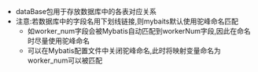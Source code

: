 - dataBase包用于存放数据库中的各表对应关系
- 注意:若数据库中的字段名用下划线链接,则mybaits默认使用驼峰命名匹配
  - 如worker_num字段会被Mybatis自动匹配到workerNum字段,因此在命名时尽量使用驼峰命名
  - 可以在Mybatis配置文件中关闭驼峰命名,此时将映射变量命名为worker_num可以被匹配
